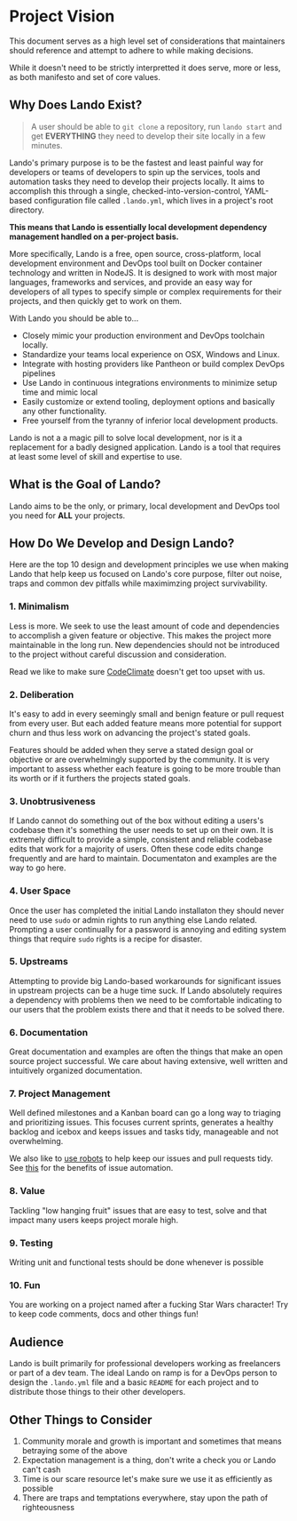 # Project Vision

This document serves as a high level set of considerations that maintainers should reference and attempt to adhere to while making decisions.

While it doesn't need to be strictly interpretted it does serve, more or less, as both manifesto and set of core values.

## Why Does Lando Exist?

> A user should be able to `git clone` a repository, run `lando start` and get **EVERYTHING** they need to develop their site locally in a few minutes.

Lando's primary purpose is to be the fastest and least painful way for developers or teams of developers to spin up the services, tools and automation tasks they need to develop their projects locally. It aims to accomplish this through a single, checked-into-version-control, YAML-based configuration file called `.lando.yml`, which lives in a project's root directory.

**This means that Lando is essentially local development dependency management handled on a per-project basis.**

More specifically, Lando is a free, open source, cross-platform, local development environment and DevOps tool built on Docker container technology and written in NodeJS. It is designed to work with most major languages, frameworks and services, and provide an easy way for developers of all types to specify simple or complex requirements for their projects, and then quickly get to work on them.

With Lando you should be able to...

  * Closely mimic your production environment and DevOps toolchain locally.
  * Standardize your teams local experience on OSX, Windows and Linux.
  * Integrate with hosting providers like Pantheon or build complex DevOps pipelines
  * Use Lando in continuous integrations environments to minimize setup time and mimic local
  * Easily customize or extend tooling, deployment options and basically any other functionality.
  * Free yourself from the tyranny of inferior local development products.

Lando is not a a magic pill to solve local development, nor is it a replacement for a badly designed application. Lando is a tool that requires at least some level of skill and expertise to use.

## What is the Goal of Lando?

Lando aims to be the only, or primary, local development and DevOps tool you need for **ALL** your projects.

## How Do We Develop and Design Lando?

Here are the top 10 design and development principles we use when making Lando that help keep us focused on Lando's core purpose, filter out noise, traps and common dev pitfalls while maximimzing project survivability.

### 1. Minimalism

Less is more. We seek to use the least amount of code and dependencies to accomplish a given feature or objective. This makes the project more maintainable in the long run. New dependencies should not be introduced to the project without careful discussion and consideration.

Read we like to make sure [CodeClimate](https://codeclimate.com/github/lando/lando) doesn't get too upset with us.

### 2. Deliberation

It's easy to add in every seemingly small and benign feature or pull request from every user. But each added feature means more potential for support churn and thus less work on advancing the project's stated goals.

Features should be added when they serve a stated design goal or objective or are overwhelmingly supported by the community. It is very important to assess whether each feature is going to be more trouble than its worth or if it furthers the projects stated goals.

### 3. Unobtrusiveness

If Lando cannot do something out of the box without editing a users's codebase then it's something the user needs to set up on their own. It is extremely difficult to provide a simple, consistent and reliable codebase edits that work for a majority of users. Often these code edits change frequently and are hard to maintain. Documentaton and examples are the way to go here.

### 4. User Space

Once the user has completed the initial Lando installaton they should never need to use `sudo` or admin rights to run anything else Lando related. Prompting a user continually for a password is annoying and editing system things that require `sudo` rights is a recipe for disaster.

### 5. Upstreams

Attempting to provide big Lando-based workarounds for significant issues in upstream projects can be a huge time suck. If Lando absolutely requires a dependency with problems then we need to be comfortable indicating to our users that the problem exists there and that it needs to be solved there.

### 6. Documentation

Great documentation and examples are often the things that make an open source project successful. We care about having extensive, well written and intuitively organized documentation.

### 7. Project Management

Well defined milestones and a Kanban board can go a long way to triaging and prioritizing issues. This focuses current sprints, generates a healthy backlog and icebox and keeps issues and tasks tidy, manageable and not overwhelming.

We also like to [use robots](https://probot.github.io/apps/) to help keep our issues and pull requests tidy. See [this](https://github.com/probot/stale#is-closing-stale-issues-really-a-good-idea) for the benefits of issue automation.

### 8. Value

Tackling "low hanging fruit" issues that are easy to test, solve and that impact many users keeps project morale high.

### 9. Testing

Writing unit and functional tests should be done whenever is possible

### 10. Fun

You are working on a project named after a fucking Star Wars character! Try to keep code comments, docs and other things fun!

## Audience

Lando is built primarily for professional developers working as freelancers or part of a dev team. The ideal Lando on ramp is for a DevOps person to design the `.lando.yml` file and a basic `README` for each project and to distribute those things to their other developers.

## Other Things to Consider

1. Community morale and growth is important and sometimes that means betraying some of the above
2. Expectation management is a thing, don't write a check you or Lando can't cash
3. Time is our scare resource let's make sure we use it as efficiently as possible
4. There are traps and temptations everywhere, stay upon the path of righteousness

